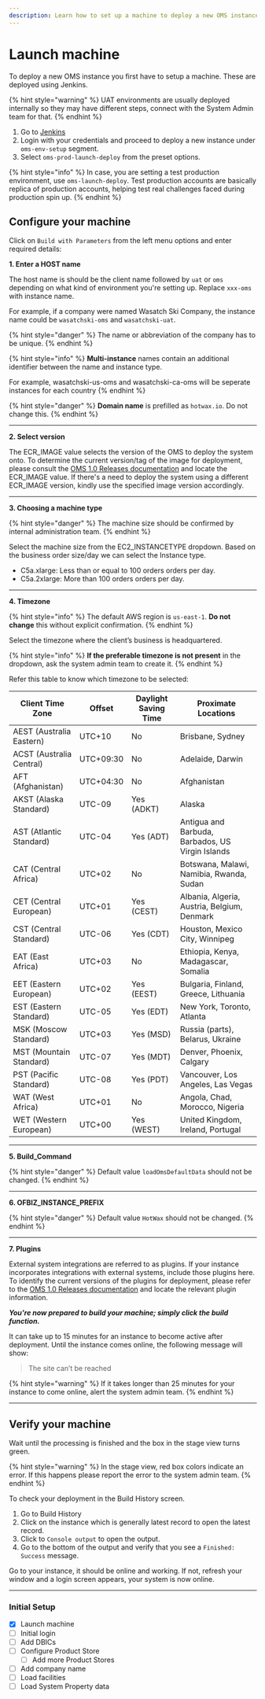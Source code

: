 ```yaml
---
description: Learn how to set up a machine to deploy a new OMS instance.
---
```


# Launch machine

To deploy a new OMS instance you first have to setup a machine. These are deployed using Jenkins.

{% hint style="warning" %}
UAT environments are usually deployed internally so they may have different steps, connect with the System Admin team for that.
{% endhint %}

1. Go to [Jenkins](https://jenkins.hotwax.co)
2. Login with your credentials and proceed to deploy a new instance under `oms-env-setup` segment.
3. Select `oms-prod-launch-deploy` from the preset options.

{% hint style="info" %}
In case, you are setting a test production environment, use `oms-launch-deploy`. Test production accounts are basically replica of production accounts, helping test real challenges faced during production spin up.
{% endhint %}

## Configure your machine

Click on `Build with Parameters` from the left menu options and enter required details:

**1. Enter a HOST name**

The host name is should be the client name followed by `uat` or `oms` depending on what kind of environment you're setting up. Replace `xxx-oms` with instance name.

For example, if a company were named Wasatch Ski Company, the instance name could be `wasatchski-oms` and `wasatchski-uat`.

{% hint style="danger" %}
The name or abbreviation of the company has to be unique.
{% endhint %}

{% hint style="info" %}
**Multi-instance** names contain an additional identifier between the name and instance type.

For example, wasatchski-us-oms and wasatchski-ca-oms will be seperate instances for each country
{% endhint %}

{% hint style="danger" %}
**Domain name** is prefilled as `hotwax.io`. Do not change this.
{% endhint %}

***

**2. Select version**

The ECR\_IMAGE value selects the version of the OMS to deploy the system onto. To determine the current version/tag of the image for deployment, please consult the [OMS 1.0 Releases documentation](https://docs.google.com/document/d/1lfvjpqBiE\_\_1fsCjq7VvQSSXjdRLVZg86zJIXDDK-zc/edit#heading=h.djn7rcq0batn) and locate the ECR\_IMAGE value. If there's a need to deploy the system using a different ECR\_IMAGE version, kindly use the specified image version accordingly.

***

**3. Choosing a machine type**

{% hint style="danger" %}
The machine size should be confirmed by internal administration team.
{% endhint %}

Select the machine size from the EC2\_INSTANCETYPE dropdown. Based on the business order size/day we can select the Instance type.

* C5a.xlarge: Less than or equal to 100 orders orders per day.
* C5a.2xlarge: More than 100 orders orders per day.

***

**4. Timezone**

{% hint style="info" %}
The default AWS region is `us-east-1`. **Do not change** this without explicit confirmation.
{% endhint %}

Select the timezone where the client’s business is headquartered.

{% hint style="info" %}
**If the preferable timezone is not present** in the dropdown, ask the system admin team to create it.
{% endhint %}

Refer this table to know which timezone to be selected:

| Client Time Zone         | Offset    | Daylight Saving Time | Proximate Locations                              |
| ------------------------ | --------- | -------------------- | ------------------------------------------------ |
| AEST (Australia Eastern) | UTC+10    | No                   | Brisbane, Sydney                                 |
| ACST (Australia Central) | UTC+09:30 | No                   | Adelaide, Darwin                                 |
| AFT (Afghanistan)        | UTC+04:30 | No                   | Afghanistan                                      |
| AKST (Alaska Standard)   | UTC-09    | Yes (ADKT)           | Alaska                                           |
| AST (Atlantic Standard)  | UTC-04    | Yes (ADT)            | Antigua and Barbuda, Barbados, US Virgin Islands |
| CAT (Central Africa)     | UTC+02    | No                   | Botswana, Malawi, Namibia, Rwanda, Sudan         |
| CET (Central European)   | UTC+01    | Yes (CEST)           | Albania, Algeria, Austria, Belgium, Denmark      |
| CST (Central Standard)   | UTC-06    | Yes (CDT)            | Houston, Mexico City, Winnipeg                   |
| EAT (East Africa)        | UTC+03    | No                   | Ethiopia, Kenya, Madagascar, Somalia             |
| EET (Eastern European)   | UTC+02    | Yes (EEST)           | Bulgaria, Finland, Greece, Lithuania             |
| EST (Eastern Standard)   | UTC-05    | Yes (EDT)            | New York, Toronto, Atlanta                       |
| MSK (Moscow Standard)    | UTC+03    | Yes (MSD)            | Russia (parts), Belarus, Ukraine                 |
| MST (Mountain Standard)  | UTC-07    | Yes (MDT)            | Denver, Phoenix, Calgary                         |
| PST (Pacific Standard)   | UTC-08    | Yes (PDT)            | Vancouver, Los Angeles, Las Vegas                |
| WAT (West Africa)        | UTC+01    | No                   | Angola, Chad, Morocco, Nigeria                   |
| WET (Western European)   | UTC+00    | Yes (WEST)           | United Kingdom, Ireland, Portugal                |

***

**5. Build\_Command**

{% hint style="danger" %}
Default value `loadOmsDefaultData` should not be changed.
{% endhint %}

***

**6. OFBIZ\_INSTANCE\_PREFIX**

{% hint style="danger" %}
Default value `HotWax` should not be changed.
{% endhint %}

***

**7. Plugins**

External system integrations are referred to as plugins. If your instance incorporates integrations with external systems, include those plugins here. To identify the current versions of the plugins for deployment, please refer to the [OMS 1.0 Releases documentation](https://docs.google.com/document/d/1lfvjpqBiE\_\_1fsCjq7VvQSSXjdRLVZg86zJIXDDK-zc/edit#heading=h.djn7rcq0batn) and locate the relevant plugin information.

_**You're now prepared to build your machine; simply click the build function.**_

It can take up to 15 minutes for an instance to become active after deployment. Until the instance comes online, the following message will show:

> The site can’t be reached

{% hint style="warning" %}
If it takes longer than 25 minutes for your instance to come online, alert the system admin team.
{% endhint %}

***

## Verify your machine

Wait until the processing is finished and the box in the stage view turns green.

{% hint style="warning" %}
In the stage view, red box colors indicate an error. If this happens please report the error to the system admin team.
{% endhint %}

To check your deployment in the Build History screen.

1. Go to Build History
2. Click on the instance which is generally latest record to open the latest record.
3. Click to `Console output` to open the output.
4. Go to the bottom of the output and verify that you see a `Finished: Success` message.

Go to your instance, it should be online and working. If not, refresh your window and a login screen appears, your system is now online.

***

### Initial Setup

* [x] Launch machine
* [ ] Initial login
* [ ] Add DBICs
* [ ] Configure Product Store
  * [ ] Add more Product Stores
* [ ] Add company name
* [ ] Load facilities
* [ ] Load System Property data
